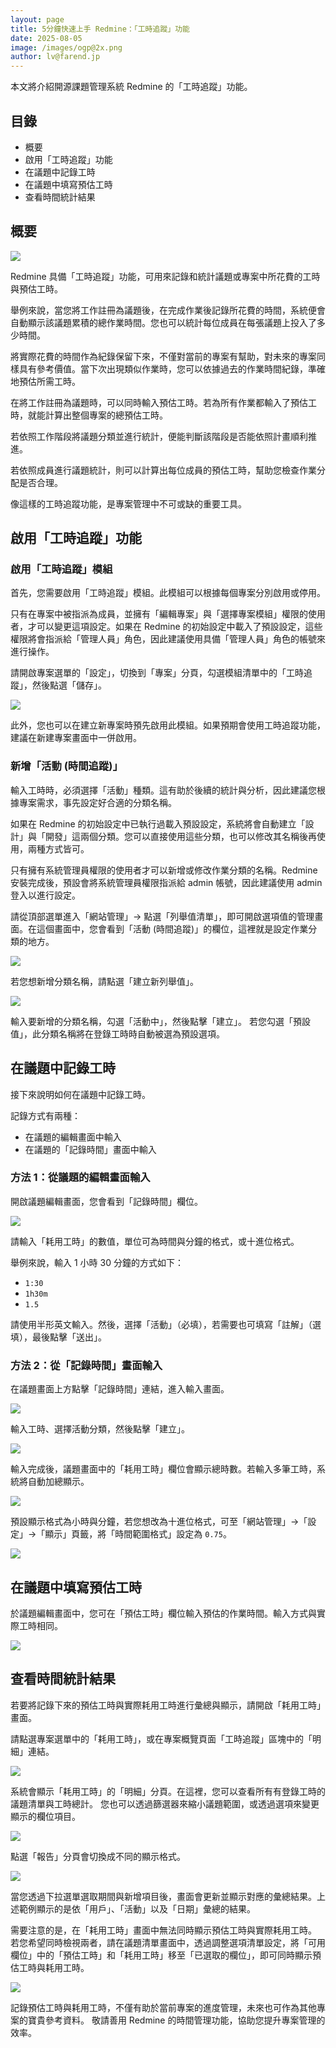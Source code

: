 ```yaml
---
layout: page
title: 5分鐘快速上手 Redmine：「工時追蹤」功能
date: 2025-08-05
image: /images/ogp@2x.png
author: lv@farend.jp
---
```


本文將介紹開源課題管理系統 Redmine 的「工時追蹤」功能。

## 目錄

- 概要
- 啟用「工時追蹤」功能
- 在議題中記錄工時
- 在議題中填寫預估工時
- 查看時間統計結果

## 概要

![](images/time-tracking-01@2x.png)

Redmine 具備「工時追蹤」功能，可用來記錄和統計議題或專案中所花費的工時與預估工時。

舉例來說，當您將工作註冊為議題後，在完成作業後記錄所花費的時間，系統便會自動顯示該議題累積的總作業時間。您也可以統計每位成員在每張議題上投入了多少時間。

將實際花費的時間作為紀錄保留下來，不僅對當前的專案有幫助，對未來的專案同樣具有參考價值。當下次出現類似作業時，您可以依據過去的作業時間紀錄，準確地預估所需工時。

在將工作註冊為議題時，可以同時輸入預估工時。若為所有作業都輸入了預估工時，就能計算出整個專案的總預估工時。

若依照工作階段將議題分類並進行統計，便能判斷該階段是否能依照計畫順利推進。

若依照成員進行議題統計，則可以計算出每位成員的預估工時，幫助您檢查作業分配是否合理。

像這樣的工時追蹤功能，是專案管理中不可或缺的重要工具。

## 啟用「工時追蹤」功能

### 啟用「工時追蹤」模組

首先，您需要啟用「工時追蹤」模組。此模組可以根據每個專案分別啟用或停用。

只有在專案中被指派為成員，並擁有「編輯專案」與「選擇專案模組」權限的使用者，才可以變更這項設定。如果在 Redmine 的初始設定中載入了預設設定，這些權限將會指派給「管理人員」角色，因此建議使用具備「管理人員」角色的帳號來進行操作。

請開啟專案選單的「設定」，切換到「專案」分頁，勾選模組清單中的「工時追蹤」，然後點選「儲存」。

![](images/time-tracking-02@2x.png)

此外，您也可以在建立新專案時預先啟用此模組。如果預期會使用工時追蹤功能，建議在新建專案畫面中一併啟用。

### 新增「活動 (時間追蹤)」

輸入工時時，必須選擇「活動」種類。這有助於後續的統計與分析，因此建議您根據專案需求，事先設定好合適的分類名稱。

如果在 Redmine 的初始設定中已執行過載入預設設定，系統將會自動建立「設計」與「開發」這兩個分類。您可以直接使用這些分類，也可以修改其名稱後再使用，兩種方式皆可。

只有擁有系統管理員權限的使用者才可以新增或修改作業分類的名稱。Redmine 安裝完成後，預設會將系統管理員權限指派給 admin 帳號，因此建議使用 admin 登入以進行設定。

請從頂部選單進入「網站管理」→ 點選「列舉值清單」，即可開啟選項值的管理畫面。在這個畫面中，您會看到「活動 (時間追蹤)」的欄位，這裡就是設定作業分類的地方。

![](images/time-tracking-03@2x.png)

若您想新增分類名稱，請點選「建立新列舉值」。

![](images/time-tracking-04@2x.png)

輸入要新增的分類名稱，勾選「活動中」，然後點擊「建立」。
若您勾選「預設值」，此分類名稱將在登錄工時時自動被選為預設選項。

## 在議題中記錄工時

接下來說明如何在議題中記錄工時。

記錄方式有兩種：

- 在議題的編輯畫面中輸入
- 在議題的「記錄時間」畫面中輸入

### 方法 1：從議題的編輯畫面輸入

開啟議題編輯畫面，您會看到「記錄時間」欄位。

![](images/time-tracking-05@2x.png)

請輸入「耗用工時」的數值，單位可為時間與分鐘的格式，或十進位格式。

舉例來說，輸入 1 小時 30 分鐘的方式如下：

- `1:30`
- `1h30m`
- `1.5`

請使用半形英文輸入。然後，選擇「活動」（必填），若需要也可填寫「註解」（選填），最後點擊「送出」。

### 方法 2：從「記錄時間」畫面輸入

在議題畫面上方點擊「記錄時間」連結，進入輸入畫面。

![](images/time-tracking-06@2x.png)

輸入工時、選擇活動分類，然後點擊「建立」。

![](images/time-tracking-07@2x.png)

輸入完成後，議題畫面中的「耗用工時」欄位會顯示總時數。若輸入多筆工時，系統將自動加總顯示。

![](images/time-tracking-08@2x.png)

預設顯示格式為小時與分鐘，若您想改為十進位格式，可至「網站管理」→「設定」→「顯示」頁籤，將「時間範圍格式」設定為 `0.75`。

![](images/time-tracking-09@2x.png)

## 在議題中填寫預估工時

於議題編輯畫面中，您可在「預估工時」欄位輸入預估的作業時間。輸入方式與實際工時相同。

![](images/time-tracking-10@2x.png)

## 查看時間統計結果

若要將記錄下來的預估工時與實際耗用工時進行彙總與顯示，請開啟「耗用工時」畫面。

請點選專案選單中的「耗用工時」，或在專案概覽頁面「工時追蹤」區塊中的「明細」連結。

![](images/time-tracking-11@2x.png)

系統會顯示「耗用工時」的「明細」分頁。在這裡，您可以查看所有有登錄工時的議題清單與工時總計。
您也可以透過篩選器來縮小議題範圍，或透過選項來變更顯示的欄位項目。

![](images/time-tracking-12@2x.png)

點選「報告」分頁會切換成不同的顯示格式。

![](images/time-tracking-13@2x.png)

當您透過下拉選單選取期間與新增項目後，畫面會更新並顯示對應的彙總結果。上述範例顯示的是依「用戶」、「活動」以及「日期」彙總的結果。

需要注意的是，在「耗用工時」畫面中無法同時顯示預估工時與實際耗用工時。
若您希望同時檢視兩者，請在議題清單畫面中，透過調整選項清單設定，將「可用欄位」中的「預估工時」和「耗用工時」移至「已選取的欄位」，即可同時顯示預估工時與耗用工時。

![](images/time-tracking-14@2x.png)

記錄預估工時與耗用工時，不僅有助於當前專案的進度管理，未來也可作為其他專案的寶貴參考資料。
敬請善用 Redmine 的時間管理功能，協助您提升專案管理的效率。
